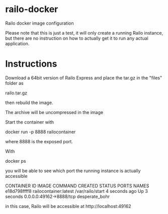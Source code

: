 railo-docker
============

Railo docker image configuration


Please note that this is just a test, it will only create a running Railo instance,
but there are no instruction on how to actually get it to run any actual application.


Instructions
============

Download a 64bit version of Railo Express and place the tar.gz in the "files" folder as

railo.tar.gz

then rebuild the image.

The archive will be uncompressed in the image

Start the container with

docker run -p 8888 railocontainer

where 8888 is the exposed port.

With

docker ps

you will be able to see which port the running instance is actually accessible

CONTAINER ID        IMAGE                   COMMAND             CREATED             STATUS              PORTS                     NAMES
e18d798ffff8        railocontainer:latest   /var/railo/start    4 seconds ago       Up 3 seconds        0.0.0.0:49162->8888/tcp   desperate_bohr 

in this case, Railo will be accessible at 
http://localhost:49162

